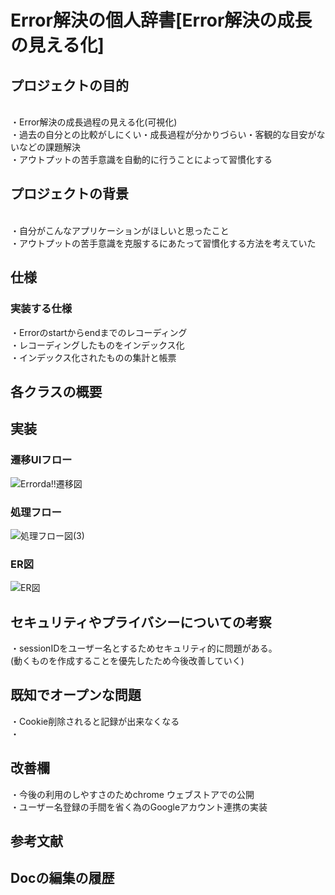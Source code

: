 # Error解決の個人辞書[Error解決の成長の見える化]

## プロジェクトの目的
<br>
・Error解決の成長過程の見える化(可視化)<br>
・過去の自分との比較がしにくい・成長過程が分かりづらい・客観的な目安がないなどの課題解決<br>
・アウトプットの苦手意識を自動的に行うことによって習慣化する<br>

## プロジェクトの背景
<br>
・自分がこんなアプリケーションがほしいと思ったこと<br>
・アウトプットの苦手意識を克服するにあたって習慣化する方法を考えていた<br>

## 仕様
### 実装する仕様
・Errorのstartからendまでのレコーディング<br>
・レコーディングしたものをインデックス化<br>
・インデックス化されたものの集計と帳票<br>

## 各クラスの概要

## 実装
### 遷移UIフロー
![Errorda!!遷移図](https://user-images.githubusercontent.com/75469934/152319227-50dbd7bb-9c3d-4cb2-90b9-42de1d7da36b.jpeg)
　<br>

### 処理フロー
![処理フロー図(3)](https://user-images.githubusercontent.com/75469934/152315909-45d98002-c34b-4456-a99a-d3265980318a.jpeg)
<br>

### ER図
![ER図](https://user-images.githubusercontent.com/75469934/152326855-1283082e-1692-4717-bc52-c4c93e708aab.jpeg)
<br>


## セキュリティやプライバシーについての考察
・sessionIDをユーザー名とするためセキュリティ的に問題がある。<br>
(動くものを作成することを優先したため今後改善していく)<br>

## 既知でオープンな問題
・Cookie削除されると記録が出来なくなる<br>
・<br>

## 改善欄
・今後の利用のしやすさのためchrome ウェブストアでの公開<br>
・ユーザー名登録の手間を省く為のGoogleアカウント連携の実装<br>


## 参考文献



## Docの編集の履歴

